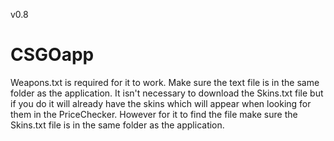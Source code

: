 v0.8
# CSGOapp

Weapons.txt is required for it to work. Make sure the text file is in the same folder as the application.
It isn't necessary to download the Skins.txt file but if you do it will already have the skins which will appear when looking for them in the PriceChecker. However for it to find the file make sure the Skins.txt file is in the same folder as the application.
